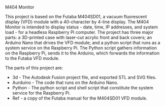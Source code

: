 M404 Monitor

This project is based on the Futaba M404SD01, a vacuum fluorescent display (VFD)
module with a 40-character by 4-line display. The M404 Monitor is intended to
display status - date, time, IP addresses, and system load - for a headless
Raspberry Pi computer. The project has three major parts: a 3D-printed case
with laser-cut acrylic front and back covers; an Arduino Nano that drives the
VFD module; and a python script that runs as a system service on the Raspberry
Pi. The Python script gathers information on the Raspberry Pi, sends it to the
Arduino, which forwards the information to the Futaba VFD module.

The parts of this project are:

* 3d - The Autodesk Fusion project file, and exported STL and SVG files.
* Aurduino - The code that runs on the Arduino Nano.
* Python - The python script and shell script that constitute the system service
           for the Raspberry Pi.
* Ref - a copy of the Futaba manual for the M404SD01 VFD module.
